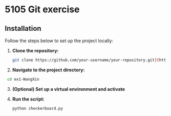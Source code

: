# 5105 Git exercise

## Installation

Follow the steps below to set up the project locally:

1. **Clone the repository:**

   ```bash
   git clone https://github.com/your-username/your-repository.git](https://github.com/kianakianaa/ex1-WangXin.git)
   ```
2. **Navigate to the project directory:**
  
  ```bash
   cd ex1-WangXin
   ```
3. **(Optional) Set up a virtual environment and activate**
4. **Run the script:**
   
   ```bash
   python checkerboard.py
   ```


